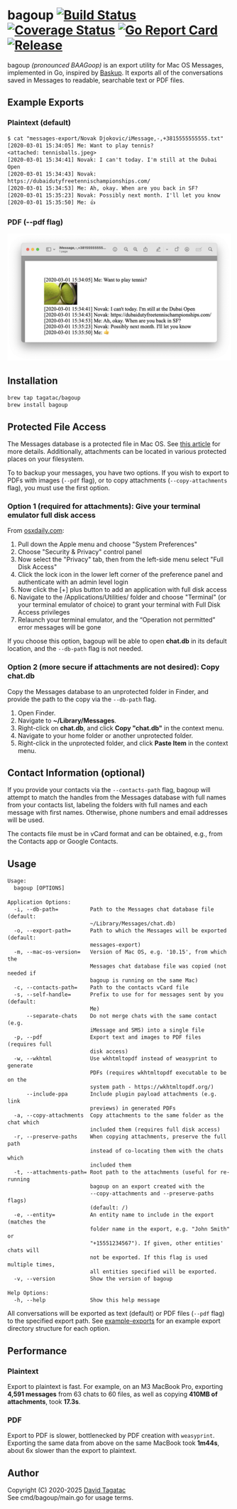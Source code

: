 # bagoup [![Build Status][ci-img]][ci] [![Coverage Status][cov-img]][cov] [![Go Report Card][card-img]][card] [![Release][release-img]][release]

bagoup *(pronounced BAAGoop)* is an export utility for Mac OS Messages,
implemented in Go, inspired by
[Baskup](https://github.com/PeterKaminski09/baskup). It exports all of the
conversations saved in Messages to readable, searchable text or PDF files.

## Example Exports
### Plaintext (default)
```
$ cat "messages-export/Novak Djokovic/iMessage,-,+3815555555555.txt"
[2020-03-01 15:34:05] Me: Want to play tennis?
<attached: tennisballs.jpeg>
[2020-03-01 15:34:41] Novak: I can't today. I'm still at the Dubai Open
[2020-03-01 15:34:43] Novak: https://dubaidutyfreetennischampionships.com/
[2020-03-01 15:34:53] Me: Ah, okay. When are you back in SF?
[2020-03-01 15:35:23] Novak: Possibly next month. I'll let you know
[2020-03-01 15:35:50] Me: 👍
```
### PDF (--pdf flag)
![Example PDF Export](example-exports/example-pdf-screenshot.png)

## Installation
```
brew tap tagatac/bagoup
brew install bagoup
```

## Protected File Access
The Messages database is a protected file in Mac OS. See
[this article](https://appletoolbox.com/seeing-error-operation-not-permitted-in-macos-mojave/)
for more details. Additionally, attachments can be located in various protected
places on your filesystem.

To to backup your messages, you have two options. If you wish to export to PDFs
with images (`--pdf` flag), or to copy attachments (`--copy-attachments` flag),
you must use the first option.
### Option 1 (required for attachments): Give your terminal emulator full disk access
From [osxdaily.com](https://osxdaily.com/2018/10/09/fix-operation-not-permitted-terminal-error-macos/):
1. Pull down the Apple menu and choose "System Preferences"
1. Choose "Security & Privacy" control panel
1. Now select the "Privacy" tab, then from the left-side menu select "Full Disk Access"
1. Click the lock icon in the lower left corner of the preference panel and authenticate with an admin level login
1. Now click the [+] plus button to add an application with full disk access
1. Navigate to the /Applications/Utilities/ folder and choose "Terminal" (or your terminal emulator of choice) to grant your terminal with Full Disk Access privileges
1. Relaunch your terminal emulator, and the “Operation not permitted” error messages will be gone

If you choose this option, bagoup will be able to open **chat.db** in its
default location, and the `--db-path` flag is not needed.
### Option 2 (more secure if attachments are not desired): Copy chat.db
Copy the Messages database to an unprotected folder in Finder, and provide the
path to the copy via the `--db-path` flag.

1. Open Finder.
1. Navigate to **~/Library/Messages**.
1. Right-click on **chat.db**, and click **Copy "chat.db"** in the context menu.
1. Navigate to your home folder or another unprotected folder.
1. Right-click in the unprotected folder, and click **Paste Item** in the
context menu.

## Contact Information (optional)
If you provide your contacts via the `--contacts-path` flag, bagoup will attempt
to match the handles from the Messages database with full names from your
contacts list, labeling the folders with full names and each message with first
names. Otherwise, phone numbers and email addresses will be used.

The contacts file must be in vCard format and can be obtained,
e.g., from the Contacts app or Google Contacts.

## Usage
```
Usage:
  bagoup [OPTIONS]

Application Options:
  -i, --db-path=          Path to the Messages chat database file (default:
                          ~/Library/Messages/chat.db)
  -o, --export-path=      Path to which the Messages will be exported (default:
                          messages-export)
  -m, --mac-os-version=   Version of Mac OS, e.g. '10.15', from which the
                          Messages chat database file was copied (not needed if
                          bagoup is running on the same Mac)
  -c, --contacts-path=    Path to the contacts vCard file
  -s, --self-handle=      Prefix to use for for messages sent by you (default:
                          Me)
      --separate-chats    Do not merge chats with the same contact (e.g.
                          iMessage and SMS) into a single file
  -p, --pdf               Export text and images to PDF files (requires full
                          disk access)
  -w, --wkhtml            Use wkhtmltopdf instead of weasyprint to generate
                          PDFs (requires wkhtmltopdf executable to be on the
                          system path - https://wkhtmltopdf.org/)
      --include-ppa       Include plugin payload attachments (e.g. link
                          previews) in generated PDFs
  -a, --copy-attachments  Copy attachments to the same folder as the chat which
                          included them (requires full disk access)
  -r, --preserve-paths    When copying attachments, preserve the full path
                          instead of co-locating them with the chats which
                          included them
  -t, --attachments-path= Root path to the attachments (useful for re-running
                          bagoup on an export created with the
                          --copy-attachments and --preserve-paths flags)
                          (default: /)
  -e, --entity=           An entity name to include in the export (matches the
                          folder name in the export, e.g. "John Smith" or
                          "+15551234567"). If given, other entities' chats will
                          not be exported. If this flag is used multiple times,
                          all entities specified will be exported.
  -v, --version           Show the version of bagoup

Help Options:
  -h, --help              Show this help message
```
All conversations will be exported as text (default) or PDF files (`--pdf` flag)
to the specified export path. See [example-exports](example-exports) for an
example export directory structure for each option.

## Performance
### Plaintext
Export to plaintext is fast. For example, on an M3 MacBook Pro, exporting
**4,591 messages** from 63 chats to 60 files, as well as copying
**410MB of attachments**, took **17.3s**.
### PDF
Export to PDF is slower, bottlenecked by PDF creation with `weasyprint`.
Exporting the same data from above on the same MacBook took **1m44s**, about 6x
slower than the export to plaintext.

## Author
Copyright (C) 2020-2025  [David Tagatac](mailto:david@tagatac.net)  
See cmd/bagoup/main.go for usage terms.

[ci-img]: https://github.com/tagatac/bagoup/actions/workflows/makefile.yaml/badge.svg?branch=main
[ci]: https://github.com/tagatac/bagoup/actions?query=branch%3Amain
[cov-img]: https://codecov.io/gh/tagatac/bagoup/branch/main/graph/badge.svg
[cov]: https://codecov.io/gh/tagatac/bagoup
[card-img]: https://goreportcard.com/badge/github.com/tagatac/bagoup/v2
[card]: https://goreportcard.com/report/github.com/tagatac/bagoup/v2
[release-img]: https://img.shields.io/github/release/tagatac/bagoup.svg
[release]: https://github.com/tagatac/bagoup/releases/latest
